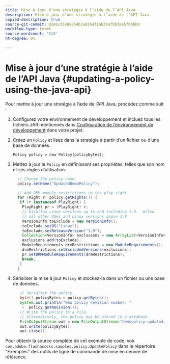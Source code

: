 ```yaml
---
title: Mise à jour d’une stratégie à l’aide de l’API Java
description: Mise à jour d’une stratégie à l’aide de l’API Java
copied-description: true
source-git-commit: 02ebc3548a254b2a6554f1ab34afbb3ea5f09bb8
workflow-type: tm+mt
source-wordcount: '113'
ht-degree: 0%

---
```


# Mise à jour d’une stratégie à l’aide de l’API Java {#updating-a-policy-using-the-java-api}

Pour mettre à jour une stratégie à l’aide de l’API Java, procédez comme suit :

1. Configurez votre environnement de développement et incluez tous les fichiers JAR mentionnés dans [Configuration de l’environnement de développement](../../aaxs-protecting-content/content-setting-up-the-sdk/content-setting-up-the-dev-env.md) dans votre projet.
1. Créez un `Policy` et lisez dans la stratégie à partir d’un fichier ou d’une base de données.

   ```
   Policy policy = new Policy(policyBytes);
   ```

1. Mettez à jour le `Policy` en définissant ses propriétés, telles que son nom et ses règles d’utilisation.

   ```java
     // Change the policy name.  
     policy.setName("UpdatedDemoPolicy");  
   
     // Add DRM module restrictions to the play right  
     for (Right r: policy.getRights()) {  
      if (r instanceof PlayRight) {  
       PlayRight pr = (PlayRight) r;  
       // Disallow Linux versions up to and including 1.9.  Allow  
       // all other OSes and Linux versions above 1.9  
       VersionInfo toExclude = new VersionInfo();  
       toExclude.setOS("Linux");  
       toExclude.setReleaseVersion("1.9");  
       Collection<VersionInfo> exclusions = new ArrayList<VersionInfo>();  
       exclusions.add(toExclude);  
       ModuleRequirements drmRestrictions = new ModuleRequirements();  
       drmRestrictions.setExcludedVersions(exclusions);  
       pr.setDRMModuleRequirements(drmRestrictions);  
       break;  
      }  
     }
   ```

1. Sérialiser la mise à jour `Policy` et stockez-la dans un fichier ou une base de données.

   ```java
      // Serialize the policy.  
      byte[] policyBytes = policy.getBytes();  
      System.out.println("New policy revision number: "  
       +  policy.getRevision());      
      // Write the policy to a file.   
      // Alternatively, the policy may be stored in a database.  
      FileOutputStream out = new FileOutputStream("demopolicy-updated.pol");  
      out.write(policyBytes);  
      out.close(); 
   ```

Pour obtenir la source complète de cet exemple de code, voir `com.adobe.flashaccess.samples.policy.UpdatePolicy` dans le répertoire &quot;Exemples&quot; des outils de ligne de commande de mise en oeuvre de référence.
